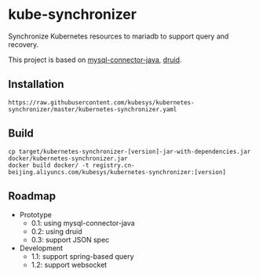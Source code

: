 # kube-synchronizer

Synchronize Kubernetes resources to mariadb to support query and recovery.

This project is based on [mysql-connector-java](https://github.com/mysql/mysql-connector-j), [druid](https://github.com/alibaba/druid).

## Installation


```
https://raw.githubusercontent.com/kubesys/kubernetes-synchronizer/master/kubernetes-synchronizer.yaml
```

## Build

```
cp target/kubernetes-synchronizer-[version]-jar-with-dependencies.jar docker/kubernetes-synchronizer.jar
docker build docker/ -t registry.cn-beijing.aliyuncs.com/kubesys/kubernetes-synchronizer:[version]
```

## Roadmap

- Prototype
  - 0.1: using mysql-connector-java
  - 0.2: using druid
  - 0.3: support JSON spec
- Development
  - 1.1: support spring-based query
  - 1.2: support websocket

